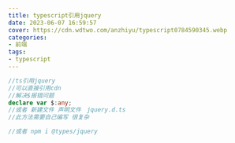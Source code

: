 ```yaml
---
title: typescript引用jquery
date: 2023-06-07 16:59:57
cover: https://cdn.wdtwo.com/anzhiyu/typescript0784590345.webp
categories:
- 前端
tags:
- typescript
---
```


<!--more-->
```ts
//ts引用jquery
//可以直接引用cdn
//解决$报错问题
declare var $:any;
//或者 新建文件 声明文件　jquery.d.ts
//此方法需要自己编写 很复杂

//或者 npm i @types/jquery
```
